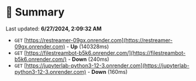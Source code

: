 # 📖 Summary
Last updated: **6/27/2024, 2:09:32 AM**

- `GET` [https://restreamer-09gx.onrender.com](https://restreamer-09gx.onrender.com) - **Up** (140328ms)
- `GET` [https://filestreambot-b5k6.onrender.com/](https://filestreambot-b5k6.onrender.com/) - **Down** (240ms)
- `GET` [https://jupyterlab-python3-12-3.onrender.com](https://jupyterlab-python3-12-3.onrender.com) - **Down** (160ms)

